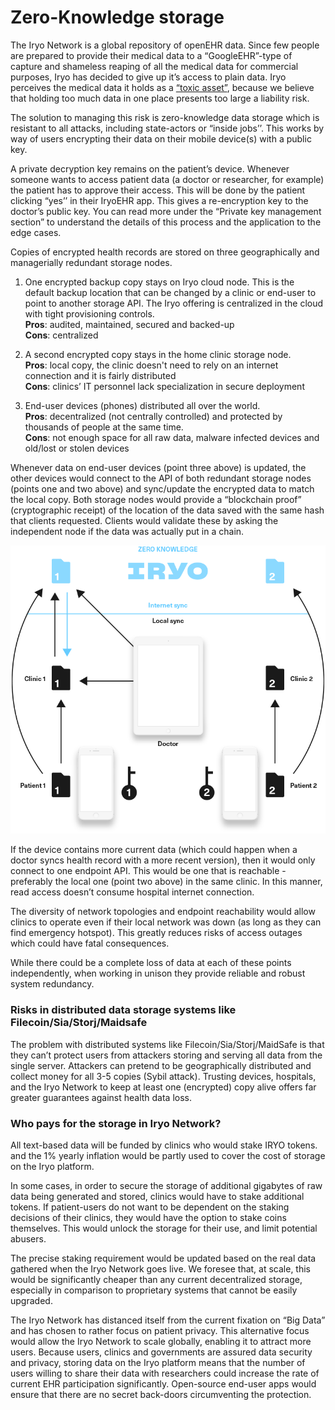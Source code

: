 # **Zero-Knowledge storage**

The Iryo Network is a global repository of openEHR data. Since few people are prepared to provide their medical data to a “GoogleEHR”-type of capture and shameless reaping of all the medical data for commercial purposes, Iryo has decided to give up it’s access to plain data. Iryo perceives the medical data it holds as a [“toxic asset”](https://www.schneier.com/blog/archives/2016/03/data_is_a_toxic.html), because we believe that holding too much data in one place presents too large a liability risk.

The solution to managing this risk is zero-knowledge data storage which is resistant to all attacks, including state-actors or “inside jobs’’. This works by way of users encrypting their data on their mobile device\(s\) with a public key.

A private decryption key remains on the patient’s device. Whenever someone wants to access patient data \(a doctor or researcher, for example\) the patient has to approve their access. This will be done by the patient clicking “yes’’ in their IryoEHR app. This gives a re-encryption key to the doctor’s public key. You can read more under the “Private key management section” to understand the details of this process and the application to the edge cases.

Copies of encrypted health records are stored on three geographically and managerially redundant storage nodes.

1. One encrypted backup copy stays on Iryo cloud node. This is the default backup location that can be changed by a clinic or end-user to point to another storage API. The Iryo offering is centralized in the cloud with tight provisioning controls.  
   **Pros**: audited, maintained, secured and backed-up  
   **Cons**: centralized

2. A second encrypted copy stays in the home clinic storage node.  
   **Pros**: local copy, the clinic doesn't need to rely on an internet connection and it is fairly distributed  
   **Cons**: clinics’ IT personnel lack specialization in secure deployment

3. End-user devices \(phones\) distributed all over the world.  
   **Pros**: decentralized \(not centrally controlled\) and protected by thousands of people at the same time.  
   **Cons**: not enough space for all raw data, malware infected devices and old/lost or stolen devices

Whenever data on end-user devices \(point three above\) is updated, the other devices would connect to the API of both redundant storage nodes \(points one and two above\) and sync/update the encrypted data to match the local copy. Both storage nodes would provide a “blockchain proof” \(cryptographic receipt\) of the location of the data saved with the same hash that clients requested. Clients would validate these by asking the independent node if the data was actually put in a chain.

![](assets/1.png)

If the device contains more current data \(which could happen when a doctor syncs health record with a more recent version\), then it would only connect to one endpoint API. This would be one that is reachable - preferably the local one \(point two above\) in the same clinic. In this manner, read access doesn’t consume hospital internet connection.

The diversity of network topologies and endpoint reachability would allow clinics to operate even if their local network was down \(as long as they can find emergency hotspot\). This greatly reduces risks of access outages which could have fatal consequences.

While there could be a complete loss of data at each of these points independently, when working in unison they provide reliable and robust system redundancy.

### **Risks in distributed data storage systems like Filecoin/Sia/Storj/Maidsafe**

The problem with distributed systems like Filecoin/Sia/Storj/MaidSafe is that they can’t protect users from attackers storing and serving all data from the single server. Attackers can pretend to be geographically distributed and collect money for all 3-5 copies \(Sybil attack\). Trusting devices, hospitals, and the Iryo Network to keep at least one \(encrypted\) copy alive offers far greater guarantees against health data loss.

### **Who pays for the storage in Iryo Network?**

All text-based data will be funded by clinics who would stake IRYO tokens. and the 1% yearly inflation would be partly used to cover the cost of storage on the Iryo platform.

In some cases, in order to secure the storage of additional gigabytes of raw data being generated and stored, clinics would have to stake additional tokens. If patient-users do not want to be dependent on the staking decisions of their clinics, they would have the option to stake coins themselves. This would unlock the storage for their use, and limit potential abusers.

The precise staking requirement would be updated based on the real data gathered when the Iryo Network goes live. We foresee that, at scale, this would be significantly cheaper than any current decentralized storage, especially in comparison to proprietary systems that cannot be easily upgraded.

The Iryo Network has distanced itself from the current fixation on “Big Data” and has chosen to rather focus on patient privacy. This alternative focus would allow the Iryo Network to scale globally, enabling it to attract more users. Because users, clinics and governments are assured data security and privacy, storing data on the Iryo platform means that the number of users willing to share their data with researchers could increase the rate of current EHR participation significantly. Open-source end-user apps would ensure that there are no secret back-doors circumventing the protection.


